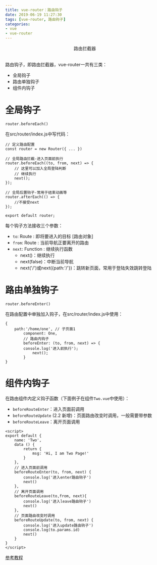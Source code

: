```yaml
---
title: vue-router：路由钩子
date: 2019-06-19 11:27:30
tags: [vue-router, 路由钩子]
categories:
- vue
- vue-router
---
```

<center>路由拦截器</center>
<!-- more --><br/>

路由钩子，即路由拦截器，vue-router一共有三类：
- 全局钩子
- 路由单独钩子
- 组件内钩子

# 全局钩子

`router.beforeEach()`

在src/router/index.js中写代码：

```
// 定义路由配置
const router = new Router({ ... })

// 全局路由拦截-进入页面前执行
router.beforeEach((to, from, next) => {
    // 这里可以加入全局登陆判断
    // 继续执行
    next();
});

// 全局后置钩子-常用于结束动画等
router.afterEach(() => {
    //不接受next
});

export default router;
```

每个钩子方法接收三个参数：
- `to`: Route : 即将要进入的目标 [路由对象]
- `from`: Route : 当前导航正要离开的路由
- `next`: Function : 继续执行函数
  - next()：继续执行
  - next(false)：中断当前导航
  - next('/')或next({path:'/'})：跳转新页面，常用于登陆失效跳转登陆

# 路由单独钩子

`router.beforeEnter()`

在路由配置中单独加入钩子，在src/router/index.js中使用：

```
{
    path:'/home/one', // 子页面1
        component: One,
        // 路由内钩子
        beforeEnter: (to, from, next) => {
        console.log('进入前执行');
            next();
        }
}
```

# 组件内钩子

在路由组件内定义钩子函数（下面例子在组件`Two.vue`中使用）：

- `beforeRouteEnter`：进入页面前调用
- `beforeRouteUpdate` (2.2 新增)：页面路由改变时调用，一般需要带参数
- `beforeRouteLeave`：离开页面调用

```
<script>
export default {
    name: 'Two',
    data () {
        return {
            msg: 'Hi, I am Two Page!'
        }
    },
    // 进入页面前调用
    beforeRouteEnter(to, from, next) {
        console.log('进入enter路由钩子')
        next()
    },
    // 离开页面调用
    beforeRouteLeave(to,from, next){
        console.log('进入leave路由钩子')
        next()
    },
    // 页面路由改变时调用
    beforeRouteUpdate(to, from, next) {
        console.log('进入update路由钩子')
        console.log(to.params.id)
        next()
    }
}
</script>
```

[参考教程](http://doc.liangxinghua.com/vue-family/1.html)

